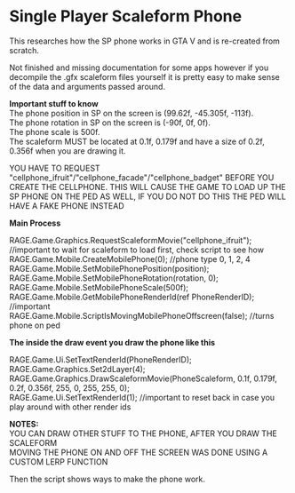 # Single Player Scaleform Phone

This researches how the SP phone works in GTA V and is re-created from scratch.

Not finished and missing documentation for some apps however if you decompile the .gfx scaleform files yourself it is pretty easy to make sense of the data and arguments passed around.



**Important stuff to know**  
The phone position in SP on the screen is (99.62f, -45.305f, -113f).  
The phone rotation in SP on the screen is (-90f, 0f, 0f).  
The phone scale is 500f.  
The scaleform MUST be located at 0.1f, 0.179f and have a size of 0.2f, 0.356f when you are drawing it.

YOU HAVE TO REQUEST "cellphone_ifruit"/"cellphone_facade"/"cellphone_badget" BEFORE YOU CREATE THE CELLPHONE. THIS WILL CAUSE THE GAME TO LOAD UP THE SP PHONE ON THE PED AS WELL, IF YOU DO NOT DO THIS THE PED WILL HAVE A FAKE PHONE INSTEAD

**Main Process**  

RAGE.Game.Graphics.RequestScaleformMovie("cellphone_ifruit");  
//important to wait for scaleform to load first, check script to see how  
RAGE.Game.Mobile.CreateMobilePhone(0); //phone type 0, 1, 2, 4  
RAGE.Game.Mobile.SetMobilePhonePosition(position);  
RAGE.Game.Mobile.SetMobilePhoneRotation(rotation, 0);  
RAGE.Game.Mobile.SetMobilePhoneScale(500f);  
RAGE.Game.Mobile.GetMobilePhoneRenderId(ref PhoneRenderID); //important  
RAGE.Game.Mobile.ScriptIsMovingMobilePhoneOffscreen(false); //turns phone on ped  

**The inside the draw event you draw the phone like this**  

RAGE.Game.Ui.SetTextRenderId(PhoneRenderID);  
RAGE.Game.Graphics.Set2dLayer(4);  
RAGE.Game.Graphics.DrawScaleformMovie(PhoneScaleform, 0.1f, 0.179f, 0.2f, 0.356f, 255, 0, 255, 255, 0);  
RAGE.Game.Ui.SetTextRenderId(1); //important to reset back in case you play around with other render ids  

**NOTES:**  
YOU CAN DRAW OTHER STUFF TO THE PHONE, AFTER YOU DRAW THE SCALEFORM  
MOVING THE PHONE ON AND OFF THE SCREEN WAS DONE USING A CUSTOM LERP FUNCTION  

Then the script shows ways to make the phone work.  

